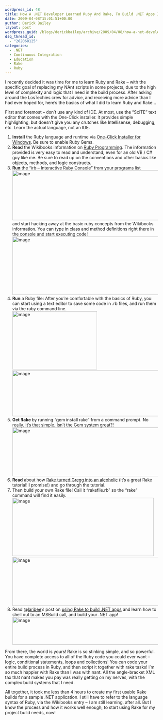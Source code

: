 ```yaml
---
wordpress_id: 48
title: How A .NET Developer Learned Ruby And Rake, To Build .NET Apps In Windows
date: 2009-04-08T15:01:51+00:00
author: Derick Bailey
layout: post
wordpress_guid: /blogs/derickbailey/archive/2009/04/08/how-a-net-developer-learned-ruby-and-rake-to-build-net-apps-in-windows.aspx
dsq_thread_id:
  - "262068125"
categories:
  - .NET
  - Continuous Integration
  - Education
  - Rake
  - Ruby
---
```

I recently decided it was time for me to learn Ruby and Rake – with the specific goal of replacing my NAnt scripts in some projects, due to the high level of complexity and logic that I need in the build process. After asking around the LosTechies crew for advice, and receiving more advice than I had ever hoped for, here’s the basics of what I did to learn Ruby and Rake…

First and foremost – don’t use any kind of IDE. At most, use the “SciTE” text editor that comes with the One-Click installer. It provides simple highlighting, but doesn’t give you any crutches like Intellisense, debugging, etc. Learn the actual language, not an IDE.

  1. **Install** the Ruby language and runtime via <a href="http://rubyforge.org/projects/rubyinstaller/" target="_blank">One-Click Installer for Windows</a>. Be sure to enable Ruby Gems. 
  2. **Read** the Wikibooks information on <a href="http://en.wikibooks.org/wiki/Ruby_Programming" target="_blank">Ruby Programming</a>. The information provided is very easy to read and understand, even for an old VB / C# guy like me. Be sure to read up on the conventions and other basics like objects, methods, and logic constructs.&#160;&#160; 
  3. **Run** the “irb &#8211; Interactive Ruby Console” from your programs list   
    [<img style="border-right: 0px;border-top: 0px;border-left: 0px;border-bottom: 0px" height="164" alt="image" src="http://lostechies.com/derickbailey/files/2011/03/image_thumb_219C19E4.png" width="489" border="0" />](http://lostechies.com/derickbailey/files/2011/03/image_118D4B2D.png)   
    and start hacking away at the basic ruby concepts from the Wikibooks information. You can type in class and method definitions right there in the console and start executing code!   
    [<img style="border-right: 0px;border-top: 0px;border-left: 0px;border-bottom: 0px" height="192" alt="image" src="http://lostechies.com/derickbailey/files/2011/03/image_thumb_313EB5A6.png" width="613" border="0" />](http://lostechies.com/derickbailey/files/2011/03/image_681909EC.png) 
  4. **Run** a Ruby file: After you’re comfortable with the basics of Ruby, you can start using a text editor to save some code in .rb files, and run them via the ruby command line.   
    [<img style="border-right: 0px;border-top: 0px;border-left: 0px;border-bottom: 0px" height="192" alt="image" src="http://lostechies.com/derickbailey/files/2011/03/image_thumb_07CA7466.png" width="279" border="0" />](http://lostechies.com/derickbailey/files/2011/03/image_136031A5.png)   
    [<img style="border-right: 0px;border-top: 0px;border-left: 0px;border-bottom: 0px" height="151" alt="image" src="http://lostechies.com/derickbailey/files/2011/03/image_thumb_709EF9E7.png" width="618" border="0" />](http://lostechies.com/derickbailey/files/2011/03/image_472827F6.png) 
  5. **Get Rake** by running “gem install rake” from a command prompt. No really. It’s that simple. Isn’t the Gem system great?!   
    [<img style="border-right: 0px;border-top: 0px;border-left: 0px;border-bottom: 0px" height="161" alt="image" src="http://lostechies.com/derickbailey/files/2011/03/image_thumb_128A5C6C.png" width="618" border="0" />](http://lostechies.com/derickbailey/files/2011/03/image_7E050CED.png) 
  6. **Read** about how <a href="http://www.railsenvy.com/2007/6/11/ruby-on-rails-rake-tutorial" target="_blank">Rake turned Gregg into an alcoholic</a> (it’s a great Rake tutorial! I promise!) and go through the tutorial. 
  7. Then build your own Rake file! Call it “rakefile.rb” so the “rake” command will find it easily.   
    [<img style="border-right: 0px;border-top: 0px;border-left: 0px;border-bottom: 0px" height="192" alt="image" src="http://lostechies.com/derickbailey/files/2011/03/image_thumb_2D568278.png" width="466" border="0" />](http://lostechies.com/derickbailey/files/2011/03/image_14C6E528.png)   
    [<img style="border-right: 0px;border-top: 0px;border-left: 0px;border-bottom: 0px" height="161" alt="image" src="http://lostechies.com/derickbailey/files/2011/03/image_thumb_44185AB2.png" width="618" border="0" />](http://lostechies.com/derickbailey/files/2011/03/image_01A5B87C.png) 
  8. Read @<a href="http://twitter.com/laribee" target="_blank">laribee</a>’s post on <a href="http://codebetter.com/blogs/david_laribee/archive/2008/08/25/omg-rake.aspx" target="_blank">using Rake to build .NET apps</a> and learn how to shell out to an MSBuild call, and build your .NET app!   
    [<img style="border-right: 0px;border-top: 0px;border-left: 0px;border-bottom: 0px" height="91" alt="image" src="http://lostechies.com/derickbailey/files/2011/03/image_thumb_7EFF8D7B.png" width="604" border="0" />](http://lostechies.com/derickbailey/files/2011/03/image_316360FB.png) </p> </p> </p> 

From there, the world is yours! Rake is so stinking simple, and so powerful. You have complete access to all of the Ruby code you could ever want – logic, conditional statements, loops and collections! You can code your entire build process in Ruby, and then script it together with rake tasks! I’m so much happier with Rake than I was with nant. All the angle-bracket XML tax that nant makes you pay was really getting on my nerves, with the complex build systems that I need.

All together, it took me less than 4 hours to create my first usable Rake builds for a sample .NET application. I still have to refer to the language syntax of Ruby, via the Wikibooks entry – I am still learning, after all. But I know the process and how it works well enough, to start using Rake for my project build needs, now!